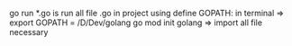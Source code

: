 go run *.go is run all file .go in project using
define GOPATH: in terminal => export GOPATH = /D/Dev/golang
go mod init golang => import all file necessary 